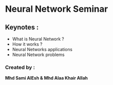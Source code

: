 # Neural Network Seminar
## Keynotes :
- What is Neural Network ?
- How it works ?
- Neural Networks applications
- Neural Network problems

### Created by :
**Mhd Sami AlEsh & Mhd Alaa Khair Allah**
